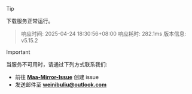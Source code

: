 > [!TIP]
下载服务正常运行。


> 响应时间: 2025-04-24 18:30:56+08:00
> 响应耗时: 282.1ms
> 版本信息: v5.15.2

> [!IMPORTANT]
> 当服务不可用时，请通过下列方式联系我们: 
> - 前往 **[Maa-Mirror-Issue](https://github.com/MaaMirror/Maa-Mirror-Issue/issues)** 创建 issue
> - 发送邮件至 **<a href="mailto:weinibuliu@outlook.com">weinibuliu@outlook.com</a>**